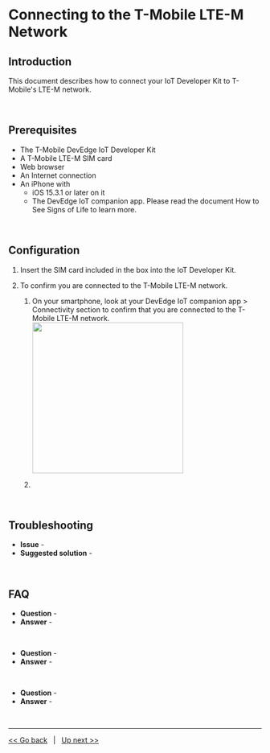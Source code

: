 # Connecting to the T-Mobile LTE-M Network

## Introduction
This document describes how to connect your IoT Developer Kit to T-Mobile's LTE-M network. 

<br>

## Prerequisites
- The T-Mobile DevEdge IoT Developer Kit
- A T-Mobile LTE-M SIM card
- Web browser
- An Internet connection 
- An iPhone with
    - iOS 15.3.1 or later on it
    - The DevEdge IoT companion app. Please read the document How to See Signs of Life to learn more.

<br>

## Configuration

1. Insert the SIM card included in the box into the IoT Developer Kit.



2. To confirm you are connected to the T-Mobile LTE-M network.
    1. On your smartphone, look at your DevEdge IoT companion app > Connectivity section to confirm that you are connected to the T-Mobile LTE-M network.<br><img src="https://user-images.githubusercontent.com/60194531/179632902-98fd8ea0-d0fb-4eb0-9259-1f2d43358c40.png" width="300">

    2. 

<br>

## Troubleshooting
- **Issue** - 
- **Suggested solution** - 

<br>

## FAQ
- **Question** -
- **Answer** -

<br>

- **Question** -
- **Answer** -

<br>

- **Question** -
- **Answer** -


<br> 

***
[<< Go back](03-How-to-See-Signs-of-Life.md) &nbsp; | &nbsp; [Up next >>](05-Your-Developer-Kit-Your-Way.md)
